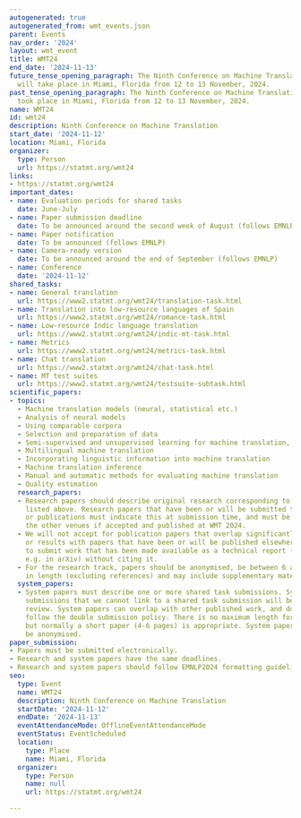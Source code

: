 ```yaml
---
autogenerated: true
autogenerated_from: wmt_events.json
parent: Events
nav_order: '2024'
layout: wmt_event
title: WMT24
end_date: '2024-11-13'
future_tense_opening_paragraph: The Ninth Conference on Machine Translation (<strong>WMT24</strong>)
  will take place in Miami, Florida from 12 to 13 November, 2024.
past_tense_opening_paragraph: The Ninth Conference on Machine Translation (<strong>WMT24</strong>)
  took place in Miami, Florida from 12 to 13 November, 2024.
name: WMT24
id: wmt24
description: Ninth Conference on Machine Translation
start_date: '2024-11-12'
location: Miami, Florida
organizer:
  type: Person
  url: https://statmt.org/wmt24
links:
- https://statmt.org/wmt24
important_dates:
- name: Evaluation periods for shared tasks
  date: June-July
- name: Paper submission deadline
  date: To be announced around the second week of August (follows EMNLP)
- name: Paper notification
  date: To be announced (follows EMNLP)
- name: Camera-ready version
  date: To be announced around the end of September (follows EMNLP)
- name: Conference
  date: '2024-11-12'
shared_tasks:
- name: General translation
  url: https://www2.statmt.org/wmt24/translation-task.html
- name: Translation into low-resource languages of Spain
  url: https://www2.statmt.org/wmt24/romance-task.html
- name: Low-resource Indic language translation
  url: https://www2.statmt.org/wmt24/indic-mt-task.html
- name: Metrics
  url: https://www2.statmt.org/wmt24/metrics-task.html
- name: Chat translation
  url: https://www2.statmt.org/wmt24/chat-task.html
- name: MT test suites
  url: https://www2.statmt.org/wmt24/testsuite-subtask.html
scientific_papers:
- topics:
  - Machine translation models (neural, statistical etc.)
  - Analysis of neural models
  - Using comparable corpora
  - Selection and preparation of data
  - Semi-supervised and unsupervised learning for machine translation, transfer learning
  - Multilingual machine translation
  - Incorporating linguistic information into machine translation
  - Machine translation inference
  - Manual and automatic methods for evaluating machine translation
  - Quality estimation
  research_papers:
  - Research papers should describe original research corresponding to the categories
    listed above. Research papers that have been or will be submitted to other meetings
    or publications must indicate this at submission time, and must be withdrawn from
    the other venues if accepted and published at WMT 2024.
  - We will not accept for publication papers that overlap significantly in content
    or results with papers that have been or will be published elsewhere. It is acceptable
    to submit work that has been made available as a technical report (or similar,
    e.g. in arXiv) without citing it.
  - For the research track, papers should be anonymised, be between 6 and 10 pages
    in length (excluding references) and may include supplementary material.
  system_papers:
  - System papers must describe one or more shared task submissions. System paper
    submissions that we cannot link to a shared task submission will be rejected without
    review. System papers can overlap with other published work, and do not have to
    follow the double submission policy. There is no maximum length for system papers,
    but normally a short paper (4-6 pages) is appropriate. System papers should not
    be anonymised.
paper_submission:
- Papers must be submitted electronically.
- Research and system papers have the same deadlines.
- Research and system papers should follow EMNLP2024 formatting guidelines.
seo:
  type: Event
  name: WMT24
  description: Ninth Conference on Machine Translation
  startDate: '2024-11-12'
  endDate: '2024-11-13'
  eventAttendanceMode: OfflineEventAttendanceMode
  eventStatus: EventScheduled
  location:
    type: Place
    name: Miami, Florida
  organizer:
    type: Person
    name: null
    url: https://statmt.org/wmt24

---
```


